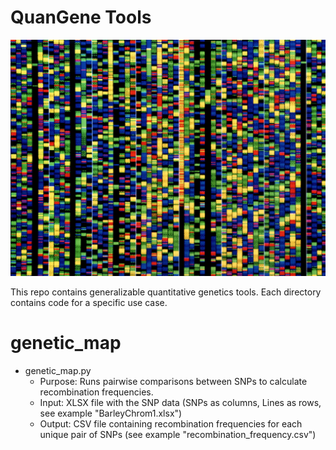 # QuanGene Tools

<p align="center">
    <img src="images/dna.jpg" />
<p>

This repo contains generalizable quantitative genetics tools. Each directory contains code for a specific use case.
# genetic_map 
  * genetic_map.py
    * Purpose: Runs pairwise comparisons between SNPs to calculate recombination frequencies. 
    * Input: XLSX file with the SNP data (SNPs as columns, Lines as rows, see example "BarleyChrom1.xlsx")
    * Output: CSV file containing recombination frequencies for each unique pair of SNPs (see example "recombination_frequency.csv")
